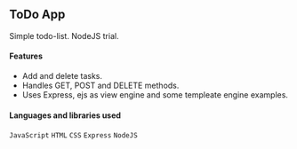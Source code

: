 ## ToDo App
Simple todo-list. NodeJS trial.

#### Features
- Add and delete tasks.
- Handles GET, POST and DELETE methods.
- Uses Express, ejs as view engine and some templeate engine examples.

#### Languages and libraries used
`JavaScript` `HTML` `CSS` `Express` `NodeJS`

